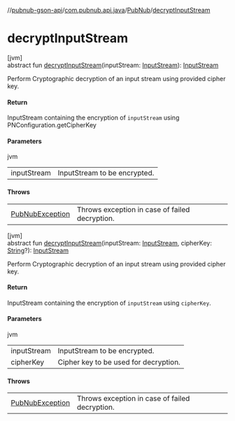//[pubnub-gson-api](../../../index.md)/[com.pubnub.api.java](../index.md)/[PubNub](index.md)/[decryptInputStream](decrypt-input-stream.md)

# decryptInputStream

[jvm]\
abstract fun [decryptInputStream](decrypt-input-stream.md)(inputStream: [InputStream](https://docs.oracle.com/javase/8/docs/api/java/io/InputStream.html)): [InputStream](https://docs.oracle.com/javase/8/docs/api/java/io/InputStream.html)

Perform Cryptographic decryption of an input stream using provided cipher key.

#### Return

InputStream containing the encryption of `inputStream` using PNConfiguration.getCipherKey

#### Parameters

jvm

| | |
|---|---|
| inputStream | InputStream to be encrypted. |

#### Throws

| | |
|---|---|
| [PubNubException](../../../../../pubnub-kotlin/pubnub-kotlin-core-api/pubnub-kotlin-core-api/com.pubnub.api/-pub-nub-exception/index.md) | Throws exception in case of failed decryption. |

[jvm]\
abstract fun [decryptInputStream](decrypt-input-stream.md)(inputStream: [InputStream](https://docs.oracle.com/javase/8/docs/api/java/io/InputStream.html), cipherKey: [String](https://kotlinlang.org/api/latest/jvm/stdlib/kotlin/-string/index.html)?): [InputStream](https://docs.oracle.com/javase/8/docs/api/java/io/InputStream.html)

Perform Cryptographic decryption of an input stream using provided cipher key.

#### Return

InputStream containing the encryption of `inputStream` using `cipherKey`.

#### Parameters

jvm

| | |
|---|---|
| inputStream | InputStream to be encrypted. |
| cipherKey | Cipher key to be used for decryption. |

#### Throws

| | |
|---|---|
| [PubNubException](../../../../../pubnub-kotlin/pubnub-kotlin-core-api/pubnub-kotlin-core-api/com.pubnub.api/-pub-nub-exception/index.md) | Throws exception in case of failed decryption. |
